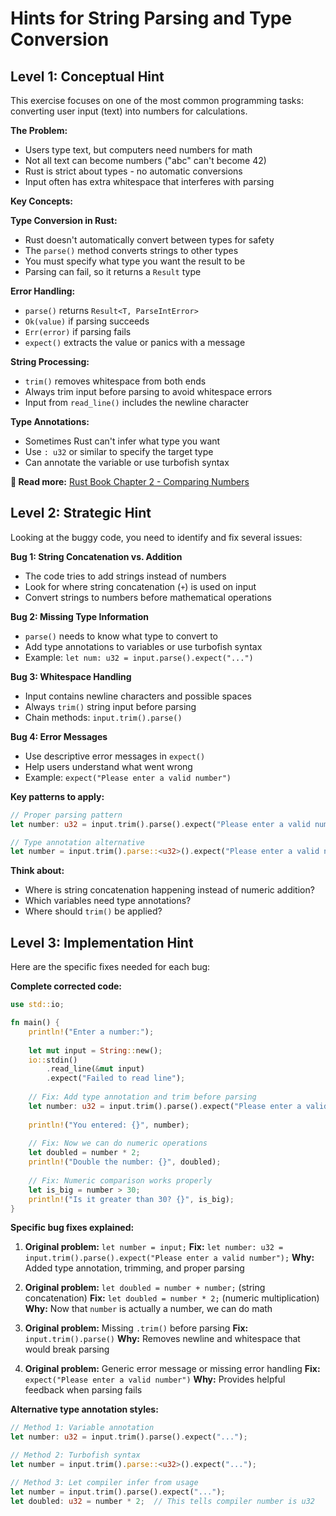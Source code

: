 # Hints for String Parsing and Type Conversion

## Level 1: Conceptual Hint

This exercise focuses on one of the most common programming tasks: converting user input (text) into numbers for calculations.

**The Problem:**
- Users type text, but computers need numbers for math
- Not all text can become numbers ("abc" can't become 42)
- Rust is strict about types - no automatic conversions
- Input often has extra whitespace that interferes with parsing

**Key Concepts:**

**Type Conversion in Rust:**
- Rust doesn't automatically convert between types for safety
- The `parse()` method converts strings to other types
- You must specify what type you want the result to be
- Parsing can fail, so it returns a `Result` type

**Error Handling:**
- `parse()` returns `Result<T, ParseIntError>` 
- `Ok(value)` if parsing succeeds
- `Err(error)` if parsing fails
- `expect()` extracts the value or panics with a message

**String Processing:**
- `trim()` removes whitespace from both ends
- Always trim input before parsing to avoid whitespace errors
- Input from `read_line()` includes the newline character

**Type Annotations:**
- Sometimes Rust can't infer what type you want
- Use `: u32` or similar to specify the target type
- Can annotate the variable or use turbofish syntax

**📖 Read more:** [Rust Book Chapter 2 - Comparing Numbers](https://doc.rust-lang.org/book/ch02-00-guessing-game-tutorial.html#comparing-the-guess-to-the-secret-number)

## Level 2: Strategic Hint

Looking at the buggy code, you need to identify and fix several issues:

**Bug 1: String Concatenation vs. Addition**
- The code tries to add strings instead of numbers
- Look for where string concatenation (`+`) is used on input
- Convert strings to numbers before mathematical operations

**Bug 2: Missing Type Information**
- `parse()` needs to know what type to convert to
- Add type annotations to variables or use turbofish syntax
- Example: `let num: u32 = input.parse().expect("...")`

**Bug 3: Whitespace Handling**
- Input contains newline characters and possible spaces
- Always `trim()` string input before parsing
- Chain methods: `input.trim().parse()`

**Bug 4: Error Messages**
- Use descriptive error messages in `expect()`
- Help users understand what went wrong
- Example: `expect("Please enter a valid number")`

**Key patterns to apply:**
```rust
// Proper parsing pattern
let number: u32 = input.trim().parse().expect("Please enter a valid number");

// Type annotation alternative
let number = input.trim().parse::<u32>().expect("Please enter a valid number");
```

**Think about:**
- Where is string concatenation happening instead of numeric addition?
- Which variables need type annotations?
- Where should `trim()` be applied?

## Level 3: Implementation Hint

Here are the specific fixes needed for each bug:

**Complete corrected code:**
```rust
use std::io;

fn main() {
    println!("Enter a number:");
    
    let mut input = String::new();
    io::stdin()
        .read_line(&mut input)
        .expect("Failed to read line");
    
    // Fix: Add type annotation and trim before parsing
    let number: u32 = input.trim().parse().expect("Please enter a valid number");
    
    println!("You entered: {}", number);
    
    // Fix: Now we can do numeric operations
    let doubled = number * 2;
    println!("Double the number: {}", doubled);
    
    // Fix: Numeric comparison works properly
    let is_big = number > 30;
    println!("Is it greater than 30? {}", is_big);
}
```

**Specific bug fixes explained:**

1. **Original problem:** `let number = input;`
   **Fix:** `let number: u32 = input.trim().parse().expect("Please enter a valid number");`
   **Why:** Added type annotation, trimming, and proper parsing

2. **Original problem:** `let doubled = number + number;` (string concatenation)
   **Fix:** `let doubled = number * 2;` (numeric multiplication)
   **Why:** Now that `number` is actually a number, we can do math

3. **Original problem:** Missing `.trim()` before parsing
   **Fix:** `input.trim().parse()`
   **Why:** Removes newline and whitespace that would break parsing

4. **Original problem:** Generic error message or missing error handling
   **Fix:** `expect("Please enter a valid number")`
   **Why:** Provides helpful feedback when parsing fails

**Alternative type annotation styles:**
```rust
// Method 1: Variable annotation
let number: u32 = input.trim().parse().expect("...");

// Method 2: Turbofish syntax
let number = input.trim().parse::<u32>().expect("...");

// Method 3: Let compiler infer from usage
let number = input.trim().parse().expect("...");
let doubled: u32 = number * 2;  // This tells compiler number is u32
```